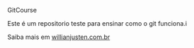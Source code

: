 GitCourse

Este é um repositorio teste para ensinar como o git funciona.i

Saiba mais em [willianjusten.com.br](http://willianjusten.com.br)
